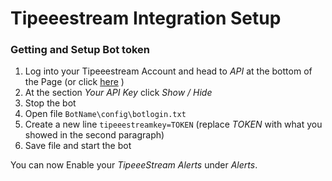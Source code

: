 ﻿# Tipeeestream Integration Setup

### Getting and Setup Bot token

1. Log into your Tipeeestream Account and head to *API* at the bottom of the Page (or click [here](https://www.tipeeestream.com/dashboard/api-key) )
2. At the section *Your API Key* click *Show / Hide*
3. Stop the bot
4. Open file `BotName\config\botlogin.txt`
5. Create a new line `tipeeestreamkey=TOKEN` (replace *TOKEN* with what you showed in the second paragraph)
6. Save file and start the bot

You can now Enable your *TipeeeStream Alerts* under *Alerts*.
